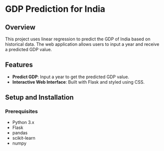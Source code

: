# GDP Prediction for India

## Overview
This project uses linear regression to predict the GDP of India based on historical data. The web application allows users to input a year and receive a predicted GDP value.

## Features
- **Predict GDP**: Input a year to get the predicted GDP value.
- **Interactive Web Interface**: Built with Flask and styled using CSS.
  

## Setup and Installation

### Prerequisites
- Python 3.x
- Flask
- pandas
- scikit-learn
- numpy


